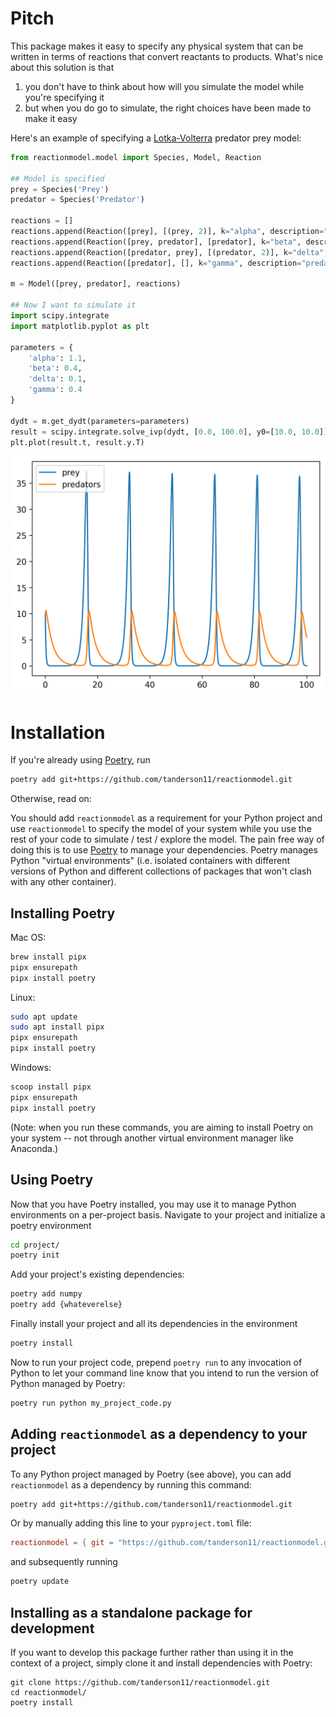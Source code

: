 # Pitch

This package makes it easy to specify any physical system that can be written in terms of reactions that convert reactants to products. What's nice about this solution is that
1. you don't have to think about how will you simulate the model while you're specifying it
2. but when you do go to simulate, the right choices have been made to make it easy

Here's an example of specifying a [Lotka-Volterra](https://en.wikipedia.org/wiki/Lotka–Volterra_equations) predator prey model:

```python
from reactionmodel.model import Species, Model, Reaction

## Model is specified
prey = Species('Prey')
predator = Species('Predator')

reactions = []
reactions.append(Reaction([prey], [(prey, 2)], k="alpha", description="prey birth"))
reactions.append(Reaction([prey, predator], [predator], k="beta", description="prey death"))
reactions.append(Reaction([predator, prey], [(predator, 2)], k="delta", description="predator birth"))
reactions.append(Reaction([predator], [], k="gamma", description="predator death"))

m = Model([prey, predator], reactions)

## Now I want to simulate it
import scipy.integrate
import matplotlib.pyplot as plt

parameters = {
    'alpha': 1.1,
    'beta': 0.4,
    'delta': 0.1,
    'gamma': 0.4
}

dydt = m.get_dydt(parameters=parameters)
result = scipy.integrate.solve_ivp(dydt, [0.0, 100.0], y0=[10.0, 10.0])
plt.plot(result.t, result.y.T)
```
![Solution to our Lotka Volterra equations](examples/lotka.png)

# Installation

If you're already using [Poetry](https://python-poetry.org), run
```bash
poetry add git+https://github.com/tanderson11/reactionmodel.git
```

Otherwise, read on:

You should add `reactionmodel` as a requirement for your Python project and use `reactionmodel` to specify the model of your system while you use the rest of your code to simulate / test / explore the model. The pain free way of doing this is to use [Poetry](https://python-poetry.org) to manage your dependencies. Poetry manages Python "virtual environments" (i.e. isolated containers with different versions of Python and different collections of packages that won't clash with any other container).

## Installing Poetry

Mac OS:
```bash
brew install pipx
pipx ensurepath
pipx install poetry
```
Linux:
```bash
sudo apt update
sudo apt install pipx
pipx ensurepath
pipx install poetry
```
Windows:
```bash
scoop install pipx
pipx ensurepath
pipx install poetry
```

(Note: when you run these commands, you are aiming to install Poetry on your system -- not through another virtual environment manager like Anaconda.)

## Using Poetry

Now that you have Poetry installed, you may use it to manage Python environments on a per-project basis. Navigate to your project and initialize a poetry environment
```bash
cd project/
poetry init
```
Add your project's existing dependencies:
```bash
poetry add numpy
poetry add {whateverelse}
```
Finally install your project and all its dependencies in the environment
```bash
poetry install
```
Now to run your project code, prepend `poetry run` to any invocation of Python to let your command line know that you intend to run the version of Python managed by Poetry:
```bash
poetry run python my_project_code.py
```

## Adding `reactionmodel` as a dependency to your project

To any Python project managed by Poetry (see above), you can add `reactionmodel` as a dependency by running this command:
```bash
poetry add git+https://github.com/tanderson11/reactionmodel.git
```
Or by manually adding this line to your `pyproject.toml` file:
```toml
reactionmodel = { git = "https://github.com/tanderson11/reactionmodel.git" }
```
and subsequently running
```bash
poetry update
```

## Installing as a standalone package for development

If you want to develop this package further rather than using it in the context of a project, simply clone it and install dependencies with Poetry:
```
git clone https://github.com/tanderson11/reactionmodel.git
cd reactionmodel/
poetry install
```